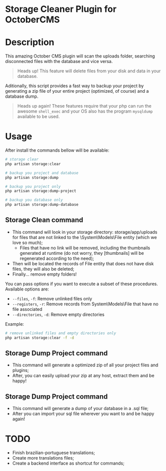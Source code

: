 Storage Cleaner Plugin for OctoberCMS
==

# Description

This amazing October CMS plugin will scan the uploads folder, searching disconnected files with the database and vice versa.

> Heads up! 
> This feature will delete files from your disk and data in your database.

Aditionally, this script provides a fast way to backup your project by generating a zip file of your entire project (optimized, of course) and a database dump.

> Heads up again! 
> These features require that your php can run the awesome `shell_exec` and your OS also has the program `mysqldump` available to be used.

# Usage

After install the commands bellow will be available:

``` bash
# storage clear
php artisan storage:clear

# backup you project and database
php artisan storage:dump

# backup you project only
php artisan storage:dump-project

# backup you database only
php artisan storage:dump-database
```

## Storage Clean command
- This command will look in your storage directory: storage/app/uploads for files that are not linked to the \System\Models\File entity (which we love so much);
	- Files that have no link will be removed, including the thumbnails generated at runtime (do not worry, they [thumbnails] will be regenerated according to the need);
- Then will be located the records of File entity that does not have disk files, they will also be deleted;
- Finally... remove empty folders!

You can pass options if you want to execute a subset of these procedures. Available options are:
- `--files`, `-f`: Remove unlinked files only
- `--registers`, `-r`: Remove records from System\Models\File that have no file associated
- `--directories`, `-d`: Remove empty directories

Example:
```bash
# remove unlinked files and empty directories only
php artisan storage:clear -f -d
```

## Storage Dump Project command
- This command will generate a optimized zip of all your project files and plugins;
- After, you can easily upload your zip at any host, extract them and be happy!

## Storage Dump Project command
- This command will generate a dump of your database in a .sql file;
- After you can import your sql file wherever you want to and be happy again!

# TODO
- Finish brazilian-portuguese translations;
- Create more translations files;
- Create a backend interface as shortcut for commands;
